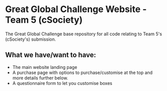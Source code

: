 # Great Global Challenge Website - Team 5 (cSociety)
The Great Global Challenge base repository for all code relating to Team 5's (cSociety's) submission.

## What we have/want to have:

- The main website landing page
- A purchase page with options to purchase/customise at the top and more details further below.
- A questionnaire form to let you customise boxes
